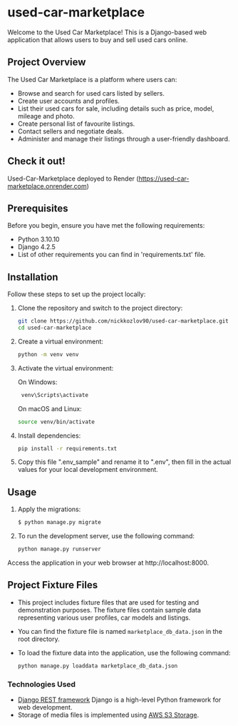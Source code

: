 # used-car-marketplace
Welcome to the Used Car Marketplace! This is a Django-based web application that allows users to buy and sell used cars online.

## Project Overview
The Used Car Marketplace is a platform where users can:

 - Browse and search for used cars listed by sellers.
 - Create user accounts and profiles.
 - List their used cars for sale, including details such as price, model, mileage and photo.
 - Create personal list of favourite listings.
 - Contact sellers and negotiate deals.
 - Administer and manage their listings through a user-friendly dashboard.

## Check it out!

   Used-Car-Marketplace deployed to Render (https://used-car-marketplace.onrender.com)

## Prerequisites
Before you begin, ensure you have met the following requirements:

 - Python 3.10.10
 - Django 4.2.5
 - List of other requirements you can find in 'requirements.txt' file.

## Installation
Follow these steps to set up the project locally:

1. Clone the repository and switch to the project directory:

    ```bash
    git clone https://github.com/nickkozlov90/used-car-marketplace.git
    cd used-car-marketplace
    ```

2. Create a virtual environment:

    ```bash
   python -m venv venv
    ```

3. Activate the virtual environment:

   On Windows: 
   ```bash
    venv\Scripts\activate
    ```
   On macOS and Linux:
   ```bash
   source venv/bin/activate
   ```
   
4. Install dependencies:

   ```bash
   pip install -r requirements.txt
   ```
5. Copy this file ".env_sample" and rename it to ".env", then fill in the actual values for your local development environment.

## Usage

1. Apply the migrations:

   ```bash
   $ python manage.py migrate
      ```

2. To run the development server, use the following command:

   ```bash
   python manage.py runserver
   ```

Access the application in your web browser at http://localhost:8000.


## Project Fixture Files

 - This project includes fixture files that are used for testing and demonstration purposes.
The fixture files contain sample data representing various user profiles, car models and listings.
 - You can find the fixture file is named `marketplace_db_data.json` in the root directory.
 - To load the fixture data into the application, use the following command:

   ```bash
   python manage.py loaddata marketplace_db_data.json
   ```

### Technologies Used
* [Django REST framework](https://www.djangoproject.com/) Django is a high-level Python framework for web development.
* Storage of media files is implemented using [AWS S3 Storage](https://aws.amazon.com/pm/serv-s3/).
